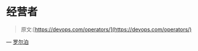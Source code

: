 # 经营者

> 原文:[https://devops.com/operators/](https://devops.com/operators/)

— [罗尔泊](https://devops.com/author/breselman/)